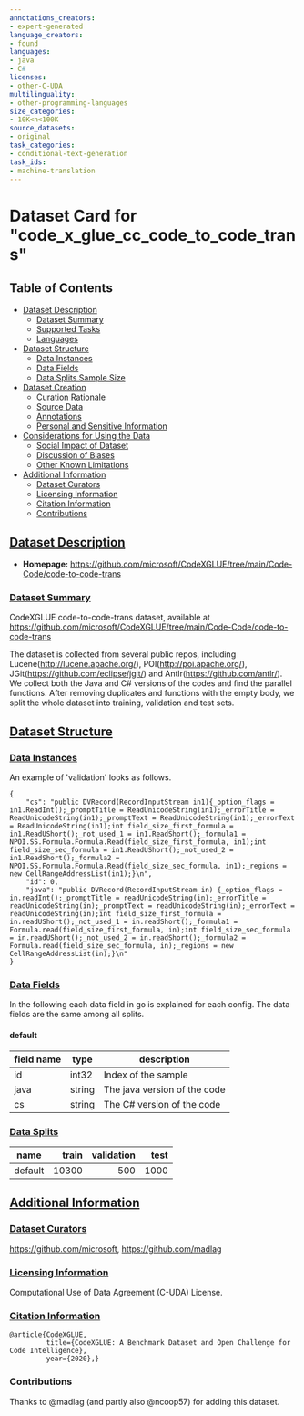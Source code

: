 ```yaml
---
annotations_creators:
- expert-generated
language_creators:
- found
languages:
- java
- C#
licenses:
- other-C-UDA
multilinguality:
- other-programming-languages
size_categories:
- 10K<n<100K
source_datasets:
- original
task_categories:
- conditional-text-generation
task_ids:
- machine-translation
---
```

# Dataset Card for "code_x_glue_cc_code_to_code_trans"

## Table of Contents
- [Dataset Description](#dataset-description)
  - [Dataset Summary](#dataset-summary)
  - [Supported Tasks](#supported-tasks)
  - [Languages](#languages)
- [Dataset Structure](#dataset-structure)
  - [Data Instances](#data-instances)
  - [Data Fields](#data-fields)
  - [Data Splits Sample Size](#data-splits-sample-size)
- [Dataset Creation](#dataset-creation)
  - [Curation Rationale](#curation-rationale)
  - [Source Data](#source-data)
  - [Annotations](#annotations)
  - [Personal and Sensitive Information](#personal-and-sensitive-information)
- [Considerations for Using the Data](#considerations-for-using-the-data)
  - [Social Impact of Dataset](#social-impact-of-dataset)
  - [Discussion of Biases](#discussion-of-biases)
  - [Other Known Limitations](#other-known-limitations)
- [Additional Information](#additional-information)
  - [Dataset Curators](#dataset-curators)
  - [Licensing Information](#licensing-information)
  - [Citation Information](#citation-information)
  - [Contributions](#contributions)

## [Dataset Description](#dataset-description)

- **Homepage:** https://github.com/microsoft/CodeXGLUE/tree/main/Code-Code/code-to-code-trans

### [Dataset Summary](#dataset-summary)

CodeXGLUE code-to-code-trans dataset, available at https://github.com/microsoft/CodeXGLUE/tree/main/Code-Code/code-to-code-trans

The dataset is collected from several public repos, including Lucene(http://lucene.apache.org/), POI(http://poi.apache.org/), JGit(https://github.com/eclipse/jgit/) and Antlr(https://github.com/antlr/).
        We collect both the Java and C# versions of the codes and find the parallel functions. After removing duplicates and functions with the empty body, we split the whole dataset into training, validation and test sets.

## [Dataset Structure](#dataset-structure)

### [Data Instances](#data-instances)

An example of 'validation' looks as follows.
```
{
    "cs": "public DVRecord(RecordInputStream in1){_option_flags = in1.ReadInt();_promptTitle = ReadUnicodeString(in1);_errorTitle = ReadUnicodeString(in1);_promptText = ReadUnicodeString(in1);_errorText = ReadUnicodeString(in1);int field_size_first_formula = in1.ReadUShort();_not_used_1 = in1.ReadShort();_formula1 = NPOI.SS.Formula.Formula.Read(field_size_first_formula, in1);int field_size_sec_formula = in1.ReadUShort();_not_used_2 = in1.ReadShort();_formula2 = NPOI.SS.Formula.Formula.Read(field_size_sec_formula, in1);_regions = new CellRangeAddressList(in1);}\n", 
    "id": 0, 
    "java": "public DVRecord(RecordInputStream in) {_option_flags = in.readInt();_promptTitle = readUnicodeString(in);_errorTitle = readUnicodeString(in);_promptText = readUnicodeString(in);_errorText = readUnicodeString(in);int field_size_first_formula = in.readUShort();_not_used_1 = in.readShort();_formula1 = Formula.read(field_size_first_formula, in);int field_size_sec_formula = in.readUShort();_not_used_2 = in.readShort();_formula2 = Formula.read(field_size_sec_formula, in);_regions = new CellRangeAddressList(in);}\n"
}
```

### [Data Fields](#data-fields)

In the following each data field in go is explained for each config. The data fields are the same among all splits.

#### default

|field name| type |         description         |
|----------|------|-----------------------------|
|id        |int32 | Index of the sample         |
|java      |string| The java version of the code|
|cs        |string| The C# version of the code  |

### [Data Splits](#data-splits)

| name  |train|validation|test|
|-------|----:|---------:|---:|
|default|10300|       500|1000|

## [Additional Information](#additional-information)

### [Dataset Curators](#dataset-curators)

https://github.com/microsoft, https://github.com/madlag

### [Licensing Information](#licensing-information)

Computational Use of Data Agreement (C-UDA) License.

### [Citation Information](#citation-information)

```
@article{CodeXGLUE,
         title={CodeXGLUE: A Benchmark Dataset and Open Challenge for Code Intelligence},
         year={2020},}
```

### Contributions
Thanks to @madlag (and partly also @ncoop57) for adding this dataset.